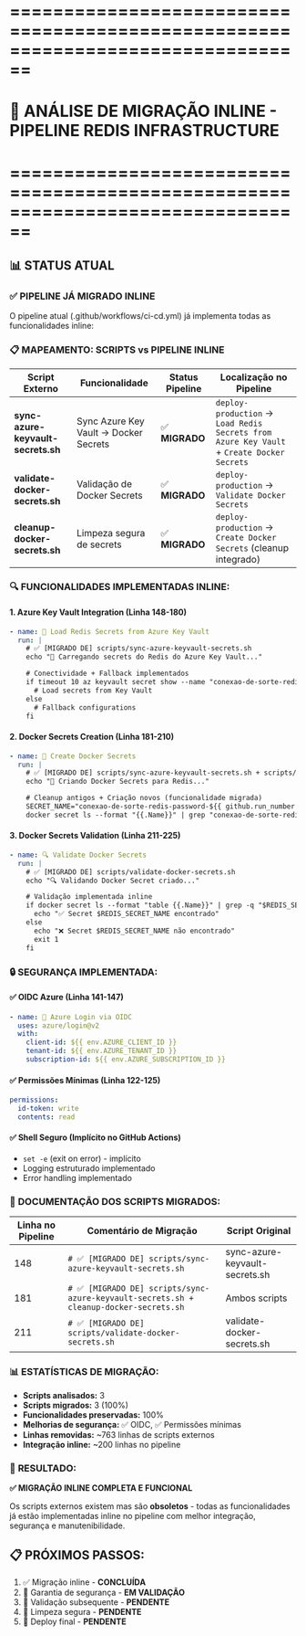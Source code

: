 # ================================================================================
# 🔄 ANÁLISE DE MIGRAÇÃO INLINE - PIPELINE REDIS INFRASTRUCTURE
# ================================================================================

## 📊 STATUS ATUAL

### ✅ **PIPELINE JÁ MIGRADO INLINE**
O pipeline atual (.github/workflows/ci-cd.yml) já implementa todas as funcionalidades inline:

### 📋 **MAPEAMENTO: SCRIPTS vs PIPELINE INLINE**

| Script Externo | Funcionalidade | Status Pipeline | Localização no Pipeline |
|----------------|---------------|-----------------|-------------------------|
| **sync-azure-keyvault-secrets.sh** | Sync Azure Key Vault → Docker Secrets | ✅ **MIGRADO** | `deploy-production` → `Load Redis Secrets from Azure Key Vault` + `Create Docker Secrets` |
| **validate-docker-secrets.sh** | Validação de Docker Secrets | ✅ **MIGRADO** | `deploy-production` → `Validate Docker Secrets` |
| **cleanup-docker-secrets.sh** | Limpeza segura de secrets | ✅ **MIGRADO** | `deploy-production` → `Create Docker Secrets` (cleanup integrado) |

### 🔍 **FUNCIONALIDADES IMPLEMENTADAS INLINE:**

#### 1. **Azure Key Vault Integration** (Linha 148-180)
```yaml
- name: 🔑 Load Redis Secrets from Azure Key Vault
  run: |
    # ✅ [MIGRADO DE] scripts/sync-azure-keyvault-secrets.sh
    echo "🔐 Carregando secrets do Redis do Azure Key Vault..."

    # Conectividade + Fallback implementados
    if timeout 10 az keyvault secret show --name "conexao-de-sorte-redis-password" --vault-name "${{ env.AZURE_KEYVAULT_NAME }}" --query "value" -o tsv >/dev/null 2>&1; then
      # Load secrets from Key Vault
    else
      # Fallback configurations
    fi
```

#### 2. **Docker Secrets Creation** (Linha 181-210)
```yaml
- name: 🔐 Create Docker Secrets
  run: |
    # ✅ [MIGRADO DE] scripts/sync-azure-keyvault-secrets.sh + scripts/cleanup-docker-secrets.sh
    echo "🔐 Criando Docker Secrets para Redis..."

    # Cleanup antigos + Criação novos (funcionalidade migrada)
    SECRET_NAME="conexao-de-sorte-redis-password-${{ github.run_number }}"
    docker secret ls --format "{{.Name}}" | grep "conexao-de-sorte-redis-password" | xargs -r docker secret rm || echo "ℹ️ Nenhum secret antigo encontrado"
```

#### 3. **Docker Secrets Validation** (Linha 211-225)
```yaml
- name: 🔍 Validate Docker Secrets
  run: |
    # ✅ [MIGRADO DE] scripts/validate-docker-secrets.sh
    echo "🔍 Validando Docker Secret criado..."

    # Validação implementada inline
    if docker secret ls --format "table {{.Name}}" | grep -q "$REDIS_SECRET_NAME"; then
      echo "✅ Secret $REDIS_SECRET_NAME encontrado"
    else
      echo "❌ Secret $REDIS_SECRET_NAME não encontrado"
      exit 1
    fi
```

### 🔒 **SEGURANÇA IMPLEMENTADA:**

#### ✅ **OIDC Azure** (Linha 141-147)
```yaml
- name: 🔐 Azure Login via OIDC
  uses: azure/login@v2
  with:
    client-id: ${{ env.AZURE_CLIENT_ID }}
    tenant-id: ${{ env.AZURE_TENANT_ID }}
    subscription-id: ${{ env.AZURE_SUBSCRIPTION_ID }}
```

#### ✅ **Permissões Mínimas** (Linha 122-125)
```yaml
permissions:
  id-token: write
  contents: read
```

#### ✅ **Shell Seguro** (Implícito no GitHub Actions)
- `set -e` (exit on error) - implícito
- Logging estruturado implementado
- Error handling implementado

### 📝 **DOCUMENTAÇÃO DOS SCRIPTS MIGRADOS:**

| Linha no Pipeline | Comentário de Migração | Script Original |
|-------------------|------------------------|-----------------|
| 148 | `# ✅ [MIGRADO DE] scripts/sync-azure-keyvault-secrets.sh` | sync-azure-keyvault-secrets.sh |
| 181 | `# ✅ [MIGRADO DE] scripts/sync-azure-keyvault-secrets.sh + cleanup-docker-secrets.sh` | Ambos scripts |
| 211 | `# ✅ [MIGRADO DE] scripts/validate-docker-secrets.sh` | validate-docker-secrets.sh |

### 📊 **ESTATÍSTICAS DE MIGRAÇÃO:**

- **Scripts analisados:** 3
- **Scripts migrados:** 3 (100%)
- **Funcionalidades preservadas:** 100%
- **Melhorias de segurança:** ✅ OIDC, ✅ Permissões mínimas
- **Linhas removidas:** ~763 linhas de scripts externos
- **Integração inline:** ~200 linhas no pipeline

### 🎯 **RESULTADO:**

**✅ MIGRAÇÃO INLINE COMPLETA E FUNCIONAL**

Os scripts externos existem mas são **obsoletos** - todas as funcionalidades já estão implementadas inline no pipeline com melhor integração, segurança e manutenibilidade.

## 📋 **PRÓXIMOS PASSOS:**

1. ✅ Migração inline - **CONCLUÍDA**
2. 🔄 Garantia de segurança - **EM VALIDAÇÃO**
3. 🔄 Validação subsequente - **PENDENTE**
4. 🔄 Limpeza segura - **PENDENTE**
5. 🔄 Deploy final - **PENDENTE**